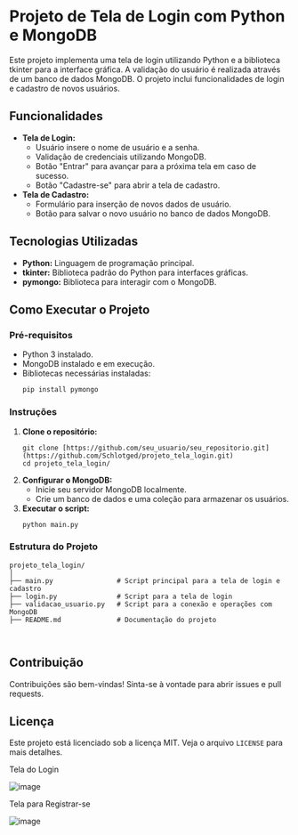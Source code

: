 <!DOCTYPE html>
<html lang="pt-BR">
<head>

<body>
    <h1>Projeto de Tela de Login com Python e MongoDB</h1>

  <p>Este projeto implementa uma tela de login utilizando Python e a biblioteca tkinter para a interface gráfica. A validação do usuário é realizada através de um banco de dados MongoDB. O projeto inclui funcionalidades de login e cadastro de novos usuários.</p>

  <h2>Funcionalidades</h2>
  <ul>
      <li><strong>Tela de Login:</strong>
          <ul>
              <li>Usuário insere o nome de usuário e a senha.</li>
              <li>Validação de credenciais utilizando MongoDB.</li>
              <li>Botão "Entrar" para avançar para a próxima tela em caso de sucesso.</li>
              <li>Botão "Cadastre-se" para abrir a tela de cadastro.</li>
          </ul>
      </li>
      <li><strong>Tela de Cadastro:</strong>
          <ul>
              <li>Formulário para inserção de novos dados de usuário.</li>
              <li>Botão para salvar o novo usuário no banco de dados MongoDB.</li>
          </ul>
      </li>
  </ul>

  <h2>Tecnologias Utilizadas</h2>
  <ul>
      <li><strong>Python:</strong> Linguagem de programação principal.</li>
      <li><strong>tkinter:</strong> Biblioteca padrão do Python para interfaces gráficas.</li>
      <li><strong>pymongo:</strong> Biblioteca para interagir com o MongoDB.</li>
  </ul>

  <h2>Como Executar o Projeto</h2>
  <h3>Pré-requisitos</h3>
  <ul>
      <li>Python 3 instalado.</li>
      <li>MongoDB instalado e em execução.</li>
      <li>Bibliotecas necessárias instaladas:
          <pre><code>pip install pymongo</code></pre>
      </li>
  </ul>

  <h3>Instruções</h3>
  <ol>
      <li><strong>Clone o repositório:</strong>
          <pre><code>git clone [https://github.com/seu_usuario/seu_repositorio.git](https://github.com/Schlotged/projeto_tela_login.git)
cd projeto_tela_login/ </code></pre>
        </li>
        <li><strong>Configurar o MongoDB:</strong>
            <ul>
                <li>Inicie seu servidor MongoDB localmente.</li>
                <li>Crie um banco de dados e uma coleção para armazenar os usuários.</li>
            </ul>
        </li>
        <li><strong>Executar o script:</strong>
            <pre><code>python main.py</code></pre>
        </li>
    </ol>

  <h3>Estrutura do Projeto</h3>
  <pre><code>projeto_tela_login/
│
├── main.py                # Script principal para a tela de login e cadastro
├── login.py               # Script para a tela de login
├── validacao_usuario.py   # Script para a conexão e operações com MongoDB
├── README.md              # Documentação do projeto
    
</code></pre>

  <h2>Contribuição</h2>
  <p>Contribuições são bem-vindas! Sinta-se à vontade para abrir issues e pull requests.</p>

  <h2>Licença</h2>
  <p>Este projeto está licenciado sob a licença MIT. Veja o arquivo <code>LICENSE</code> para mais detalhes.</p>
  <p>Tela do Login</p>
  
  ![image](https://github.com/Schlotged/projeto_tela_login/assets/86088828/09042101-adc4-4063-9b3f-745ea0bb403c)

  <p>Tela para Registrar-se</p>
  
  ![image](https://github.com/Schlotged/projeto_tela_login/assets/86088828/f7371077-877c-4fc6-99dd-6bda56bf56cc)

</body>
</html>

